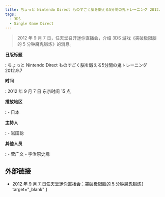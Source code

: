 ```yaml
---
title: ちょっと Nintendo Direct ものすごく脳を鍛える5分間の鬼トレーニング 2012.9.7
tags:
  - 3DS
  - Single Game Direct
---
```


> 2012 年 9 月 7 日，任天堂召开迷你直播会，介绍 3DS 游戏《突破极限脑的 5 分钟魔鬼锻炼》的消息。

**日版标题**

:   ちょっと Nintendo Direct ものすごく脳を鍛える5分間の鬼トレーニング 2012.9.7

**时间**

:   2012 年 9 月 7 日 东京时间 15 点

**播放地区**

:   - 日本

**主持人**

:   - 岩田聪

**其他人员**

:   - 菅广文
    - 宇治原史规

## 外部链接

- [2012 年 9 月 7 日任天堂迷你直播会：突破极限脑的 5 分钟魔鬼锻炼](https://www.bilibili.com/video/BV1hp4y117tY/){ target="_blank" }
